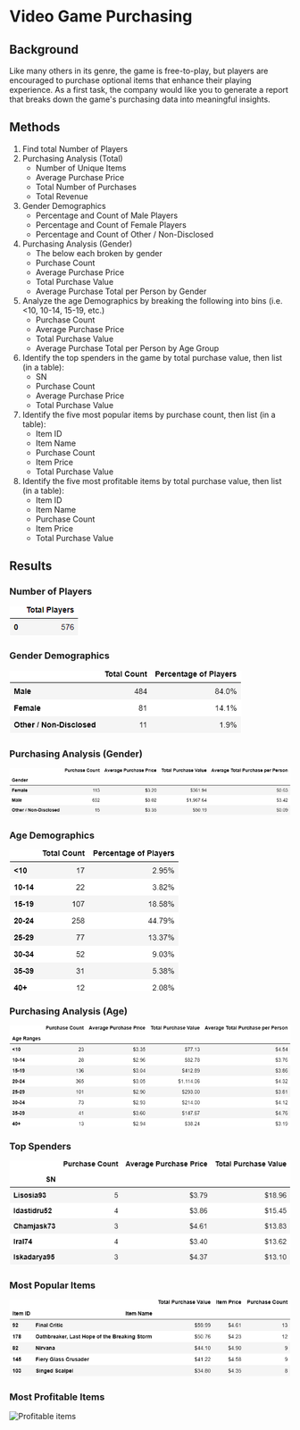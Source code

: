 # Video Game Purchasing

## Background

Like many others in its genre, the game is free-to-play, but players are encouraged to purchase optional items that enhance their playing experience. As a first task, the company would like you to generate a report that breaks down the game's purchasing data into meaningful insights.

## Methods
1. Find total Number of Players
2. Purchasing Analysis (Total)
   * Number of Unique Items
   * Average Purchase Price
   * Total Number of Purchases
   * Total Revenue
3. Gender Demographics
   * Percentage and Count of Male Players
   * Percentage and Count of Female Players
   * Percentage and Count of Other / Non-Disclosed
4. Purchasing Analysis (Gender)
   * The below each broken by gender
   * Purchase Count
   * Average Purchase Price
   * Total Purchase Value
   * Average Purchase Total per Person by Gender
5. Analyze the age Demographics by breaking the following into bins (i.e. <10, 10-14, 15-19, etc.)
   * Purchase Count
   * Average Purchase Price
   * Total Purchase Value
   * Average Purchase Total per Person by Age Group
6. Identify the top spenders in the game by total purchase value, then list (in a table):
   * SN
   * Purchase Count
   * Average Purchase Price
   * Total Purchase Value
7. Identify the five most popular items by purchase count, then list (in a table): 
   * Item ID
   * Item Name
   * Purchase Count
   * Item Price
   * Total Purchase Value
9. Identify the five most profitable items by total purchase value, then list (in a table):
   * Item ID
   * Item Name
   * Purchase Count
   * Item Price
   * Total Purchase Value

## Results
### Number of Players
![Number of Players](Images/players.png)

### Gender Demographics
![Gender Demographics](Images/gender_demographics.png)

### Purchasing Analysis (Gender)
![Purchasing by gender](Images/purchasing_by_gender.png)

### Age Demographics
![age_demographics](Images/players_by_age.png)  

### Purchasing Analysis (Age)
![purchasing by age](Images/purchasing_by_age.png)

### Top Spenders
![Top Spenders](Images/top_spenders.png)

### Most Popular Items
![Popular Items](Images/item_popularity.png)

### Most Profitable Items
![Profitable items](Images/)

